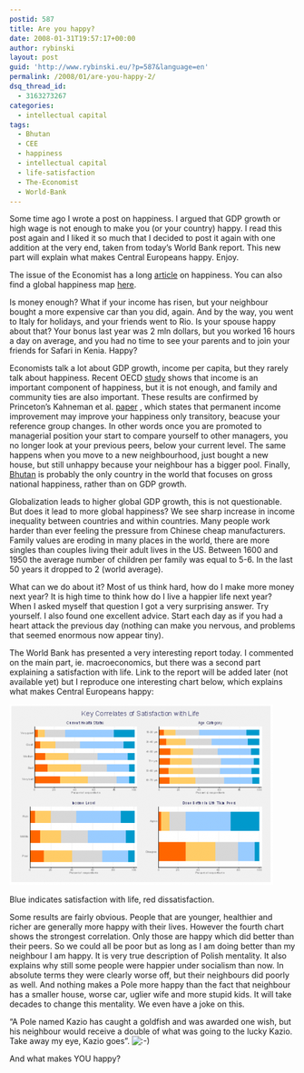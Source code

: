 ```yaml
---
postid: 587
title: Are you happy?
date: 2008-01-31T19:57:17+00:00
author: rybinski
layout: post
guid: 'http://www.rybinski.eu/?p=587&language=en'
permalink: /2008/01/are-you-happy-2/
dsq_thread_id:
  - 3163273267
categories:
  - intellectual capital
tags:
  - Bhutan
  - CEE
  - happiness
  - intellectual capital
  - life-satisfaction
  - The-Economist
  - World-Bank
---
```

Some time ago I wrote a post on happiness. I argued that GDP growth or high wage is not enough to make you (or your country) happy. I read this post again and I liked it so much that I decided to post it again with one addition at the very end, taken from today’s World Bank report. This new part will explain what makes Central Europeans happy. Enjoy.

<!--more-->

The issue of the Economist has a long [article](http://www.economist.com/finance/displaystory.cfm?story_id=8401269) on happiness. You can also find a global happiness map [here](http://www.le.ac.uk/pc/aw57/world/sample.html).

Is money enough? What if your income has risen, but your neighbour bought a more expensive car than you did, again. And by the way, you went to Italy for holidays, and your friends went to Rio. Is your spouse happy about that? Your bonus last year was 2 mln dollars, but you worked 16 hours a day on average, and you had no time to see your parents and to join your friends for Safari in Kenia. Happy? 

Economists talk a lot about GDP growth, income per capita, but they rarely talk about happiness. Recent OECD [study](/uploads/oecd_on_hapiness.pdf) shows that income is an important component of happiness, but it is not enough, and family and community ties are also important. These results are confirmed by Princeton’s Kahneman et al. [paper](/uploads/princeton_on_hapiness.pdf) , which states that permanent income improvement may improve your happiness only transitory, beacuse your reference group changes. In other words once you are promoted to managerial position your start to compare yourself to other managers, you no longer look at your previous peers, below your current level. The same happens when you move to a new neighbourhood, just bought a new house, but still unhappy because your neighbour has a bigger pool. Finally, [Bhutan](/uploads/gross_national_hapiness_book.pdf) is probably the only country in the world that focuses on gross national happiness, rather than on GDP growth.

Globalization leads to higher global GDP growth, this is not questionable. But does it lead to more global happiness? We see sharp increase in income inequality between countries and within countries. Many people work harder than ever feeling the pressure from Chinese cheap manufacturers. Family values are eroding in many places in the world, there are more singles than couples living their adult lives in the US. Between 1600 and 1950 the average number of children per family was equal to 5-6. In the last 50 years it dropped to 2 (world average).

What can we do about it? Most of us think hard, how do I make more money next year? It is high time to think how do I live a happier life next year? When I asked myself that question I got a very surprising answer. Try yourself. I also found one excellent advice. Start each day as if you had a heart attack the previous day (nothing can make you nervous, and problems that seemed enormous now appear tiny).

The World Bank has presented a very interesting report today. I commented on the main part, ie. macroeconomics, but there was a second part explaining a satisfaction with life. Link to the report will be added later (not available yet) but I reproduce one interesting chart below, which explains what makes Central Europeans happy:

[![life_satisfaction.png](/uploads/life_satisfaction.png)](/uploads/life_satisfaction.png "life_satisfaction.png")

Blue indicates satisfaction with life, red dissatisfaction.

Some results are fairly obvious. People that are younger, healthier and richer are generally more happy with their lives. However the fourth chart shows the strongest correlation. Only those are happy which did better than their peers. So we could all be poor but as long as I am doing better than my neighbour I am happy. It is very true description of Polish mentality. It also explains why still some people were happier under socialism than now. In absolute terms they were clearly worse off, but their neighbours did poorly as well. And nothing makes a Pole more happy than the fact that neighbour has a smaller house, worse car, uglier wife and more stupid kids. It will take decades to change this mentality. We even have a joke on this.

“A Pole named Kazio has caught a goldfish and was awarded one wish, but his neighbour would receive a double of what was going to the lucky Kazio. Take away my eye, Kazio goes”.  <img src='http://www.rybinski.eu/wp-includes/images/smilies/icon_smile.gif' alt=':-)' class='wp-smiley' />

And what makes YOU happy?

